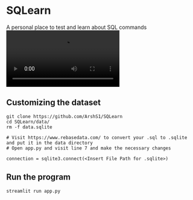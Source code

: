# SQLearn 
A personal place to test and learn about SQL commands
<video src="https://user-images.githubusercontent.com/90710790/212494264-5a9489a4-a14d-41dd-853f-bb996de12469.mp4" controls></video>



## Customizing the dataset
```
git clone https://github.com/ArshS1/SQLearn
cd SQLearn/data/
rm -f data.sqlite

# Visit https://www.rebasedata.com/ to convert your .sql to .sqlite and put it in the data directory
# Open app.py and visit line 7 and make the necessary changes

connection = sqlite3.connect(<Insert File Path for .sqlite>)
```

## Run the program
``` 
streamlit run app.py
```
